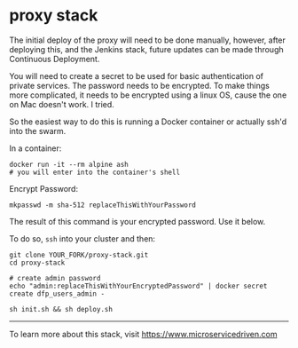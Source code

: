 # proxy stack

The initial deploy of the proxy will need to be done manually, however,
after deploying this, and the Jenkins stack, future updates can be made
through Continuous Deployment.

You will need to create a secret to be used for basic authentication of private services.
The password needs to be encrypted. To make things more complicated, it needs to be encrypted
using a linux OS, cause the one on Mac doesn't work. I tried. 

So the easiest way to do this is running a Docker container or actually ssh'd into the swarm.

In a container:
```
docker run -it --rm alpine ash
# you will enter into the container's shell
```

Encrypt Password:
```
mkpasswd -m sha-512 replaceThisWithYourPassword
```

The result of this command is your encrypted password. Use it below.

To do so, `ssh` into your cluster and then:

```
git clone YOUR_FORK/proxy-stack.git
cd proxy-stack

# create admin password
echo "admin:replaceThisWithYourEncryptedPassword" | docker secret create dfp_users_admin -

sh init.sh && sh deploy.sh
```

---
To learn more about this stack, visit https://www.microservicedriven.com
